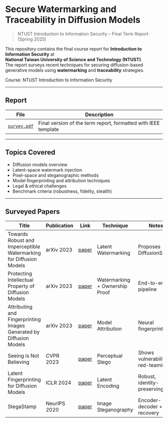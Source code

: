 # Secure Watermarking and Traceability in Diffusion Models
> NTUST Introduction to Information Security – Final Term Report (Spring 2025)

This repository contains the final course report for **Introduction to Information Security** at  
**National Taiwan University of Science and Technology (NTUST)**.  
The report surveys recent techniques for securing diffusion-based generative models using **watermarking** and **traceability** strategies.

Course: NTUST Introduction to Information Security

---

## Report

| File | Description |
|------|-------------|
| [`survey.pdf`](./survey.pdf) | Final version of the term report, formatted with IEEE template |
  
---

## Topics Covered

- Diffusion models overview 
- Latent-space watermark injection
- Pixel-space and steganographic methods
- Model fingerprinting and attribution techniques
- Legal & ethical challenges
- Benchmark criteria (robustness, fidelity, stealth)

---

## Surveyed Papers

| Title | Publication | Link | Technique | Notes |
|-------|-------------|------|-----------|-------|
| Towards Robust and Imperceptible Watermarking for Diffusion Models | arXiv 2023 | [paper](https://arxiv.org/abs/2306.05153) | Latent Watermarking | Proposes DiffusionShield |
| Protecting Intellectual Property of Diffusion Models | arXiv 2023 | [paper](https://arxiv.org/abs/2301.11609) | Watermarking + Ownership Proof | End-to-end pipeline |
| Attributing and Fingerprinting Images Generated by Diffusion Models | arXiv 2023 | [paper](https://arxiv.org/abs/2305.20025) | Model Attribution | Neural fingerprinting |
| Seeing is Not Believing | CVPR 2023 | [paper](https://arxiv.org/abs/2303.11374) | Perceptual Stego | Shows vulnerability to red-teaming |
| Latent Fingerprinting for Diffusion Models | ICLR 2024 | [paper](https://openreview.net/forum?id=...) | Latent Encoding | Robust, identity-preserving |
| StegaStamp | NeurIPS 2020 | [paper](https://arxiv.org/abs/2003.05523) | Image Steganography | Encoder-decoder + QR recovery |

